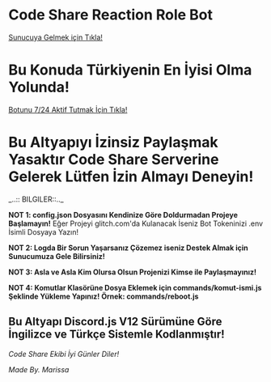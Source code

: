 <h1>Code Share Reaction Role Bot</h1>

<a href="https://discord.gg/Sf9XES6">
  Sunucuya Gelmek için Tıkla! </a>
  
  <h1></h1>

<h1>Bu Konuda Türkiyenin En İyisi Olma Yolunda!</h1>

  <a href="https://codeshare.xyz/uptime">Botunu 7/24 Aktif Tutmak İçin Tıkla!</a>
  <h1>
  <a>Bu Altyapıyı İzinsiz Paylaşmak Yasaktır Code Share Serverine Gelerek Lütfen İzin Almayı Deneyin!</a>
  </h1>
_..:: BILGILER::.._

**NOT 1: config.json Dosyasını Kendinize Göre Doldurmadan Projeye Başlamayın!**
Eğer Projeyi glitch.com'da Kulanacak İseniz Bot Tokeninizi .env İsimli Dosyaya Yazın!

**NOT 2: Logda Bir Sorun Yaşarsanız Çözemez iseniz Destek Almak için Sunucumuza Gele Bilirsiniz!**

**NOT 3: Asla ve Asla Kim Olursa Olsun Projenizi Kimse ile Paylaşmayınız!**

**NOT 4: Komutlar Klasörüne Dosya Eklemek için commands/komut-ismi.js Şeklinde Yükleme Yapınız! Örnek: commands/reboot.js**

## Bu Altyapı Discord.js V12 Sürümüne Göre İngilizce ve Türkçe Sistemle Kodlanmıştır!

_Code Share Ekibi İyi Günler Diler!_

_Made By. Marissa_
